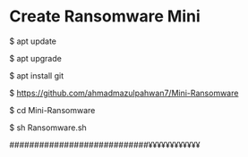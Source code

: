 # Create Ransomware Mini

$ apt update

$ apt upgrade

$ apt install git

$ https://github.com/ahmadmazulpahwan7/Mini-Ransomware

$ cd Mini-Ransomware

$ sh Ransomware.sh


############################¥¥¥¥¥¥¥¥¥¥¥¥











